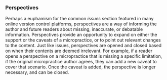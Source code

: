 ### Perspectives

Perhaps a euphamism for the common _issues_ section featured in many online version control platforms, perspectives are a way of informing the author and future readers about missing, inaccurate, or debatable information. Perspectives provide an opportunity to expand on either the support or the caveats of a micropractice, or to point out relevant changes to the content. Just like issues, perspectives are opened and closed based on when their contents are deemed irrelevant. For example, if a reader opens a perspective on a micropractice that is missing a specific limitation, if the original micropractice author agrees, they can add a new caveat to cover that scenario. Once the caveat is added, the perspective is longer necessary, and can be closed. 
